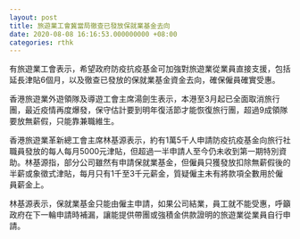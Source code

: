 ```yaml
---
layout: post
title: 旅遊業工會冀當局徹查已發放保就業基金去向
date: 2020-08-08 16:16:53.000000000 +08:00
categories: rthk
---
```


有旅遊業工會表示，希望政府防疫抗疫基金可加強對旅遊業從業員直接支援，包括延長津貼6個月，以及徹查已發放的保就業基金資金去向，確保僱員確實受惠。

香港旅遊業外遊領隊及導遊工會主席湯劍生表示，本港至3月起已全面取消旅行團，最近疫情再度爆發，保守估計要到明年復活節才能恢復旅行團，超過9成領隊要放無薪假，只能靠兼職維生。

香港旅遊業革新總工會主席林基源表示，約有1萬5千人申請防疫抗疫基金向旅行社職員發放的每人每月5000元津貼，但超過一半申請人至今仍未收到第一期特別資助。林基源指，部分公司雖然有申請保就業基金，但僱員只獲發放扣除無薪假後的半薪或象徵式津貼，每月只有1千至3千元薪金，質疑僱主未有將款項全數用於僱員薪金上。

林基源表示，保就業基金只能由僱主申請，如果公司結業，員工就不能受惠，呼籲政府在下一輪申請時補漏，讓能提供帶團或強積金供款證明的旅遊業從業員自行申請。
